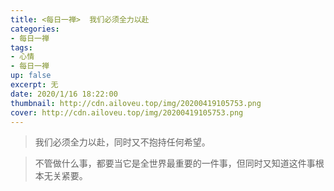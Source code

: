 ```yaml
---
title: <每日一禅>  我们必须全力以赴
categories:
- 每日一禅
tags: 
- 心情
- 每日一禅
up: false
excerpt: 无
date: 2020/1/16 18:22:00
thumbnail: http://cdn.ailoveu.top/img/20200419105753.png
cover: http://cdn.ailoveu.top/img/20200419105753.png
---
```

> 我们必须全力以赴，同时又不抱持任何希望。

> 不管做什么事，都要当它是全世界最重要的一件事，但同时又知道这件事根本无关紧要。

  <div align="center">

<p><img class="lazy-img"  data-src="http://cdn.ailoveu.top/img/20200419105753.png"></p> 

  </div>